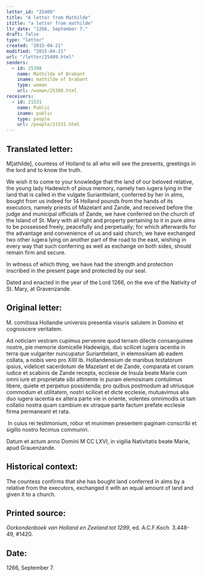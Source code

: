 ```yaml
---
letter_id: "25409"
title: "A letter from Mathilde"
ititle: "a letter from mathilde"
ltr_date: "1266, September 7."
draft: false
type: "letter"
created: "2015-04-21"
modified: "2015-04-21"
url: "/letter/25409.html"
senders:
  - id: 25398
    name: Mathilde of Brabant
    iname: mathilde of brabant
    type: woman
    url: /woman/25398.html
receivers:
  - id: 21531
    name: Public
    iname: public
    type: people
    url: /people/21531.html
---
```

<h2> Translated letter:</h2><p>M[athilde], countess of Holland to all who will see the presents, greetings in the lord and to know the truth.</p><p>We wish it to come to your knowledge that the land of our beloved relative, the young lady Hadewich of pious memory, namely two iugera lying in the land that is called in the vulgate Surianttelant, conferred by her in alms, bought from us indeed for 14 Holland pounds from the hands of its executors, namely priests of Mazelant and Zande, and received before the judge and municipal officials of Zande, we have conferred on the church of the Island of St. Mary with all right and property pertaining to it in pure alms to be possessed freely, peacefully and perpetually; for which afterwards for the advantage and convenience of us and said church, we have exchanged two other iugera lying on another part of the road to the east, wishing in every way that such conferring as well as exchange on both sides, should remain firm and secure.</p><p>In witness of which thing, we have had the strength and protection inscribed in the present page and protected by our seal.</p><p>Dated and enacted in the year of the Lord 1266, on the eve of the Nativity of St. Mary, at Gravenzande.</p><h2 class="mt-4"> Original letter:</h2><p>M. comitissa Hollandie universis presentia visuris salutem in Domino et cognoscere veritatem.&nbsp;</p><p>Ad noticiam vestram cupimus pervenire quod terram dilecte consanguinee nostre, pie memorie domicelle Hadewigis, duo scilicet iugera iacentia in terra que vulgariter nuncupatur Surianttelant, in elemosinam ab eadem collata, a nobis vero pro XIIII lb. Hollandensium de manibus testatorum ipsius, videlicet sacerdotum de Mazelant et de Zande, comparata et coram iudice et scabinis de Zande recepta, ecclesie de Insula beate Marie cum omni iure et proprietate sibi attinente in puram elemosinam contulimus libere, quiete et perpetuo possidenda; pro quibus postmodum ad utriusque commodum et utilitatem, nostri scilicet et dicte ecclesie, mutuavimus alia duo iugera iacentia ex altera parte vie in oriente, volentes omnimodis ut tam collatio nostra quam cambium ex utraque parte factum prefate ecclesie firma permaneant et rata.</p><p>&nbsp;In cuius rei testimonium, robur et munimen presentem paginam conscribi et sigillo nostro fecimus communiri.</p><p>Datum et actum anno Domini M CC LXVI, in vigilia Nativitatis beate Marie, apud Grauenzande.</p><h2 class="mt-4"> Historical context:</h2><p>The countess confirms that she has bought land conferred in alms by a relative from the executors, exchanged it with an equal amount of land and given it to a church.</p><h2 class="mt-4"> Printed source:</h2><p><em>Oorkondenboek van Holland en Zeeland tot 1299</em>, ed. A.C.F.Koch&nbsp; 3.448-49, #1420.</p><h2 class="mt-4"> Date:</h2>1266, September 7.